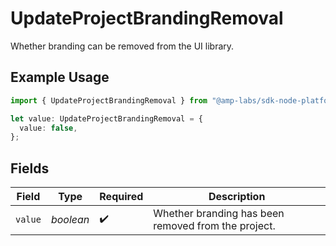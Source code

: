 # UpdateProjectBrandingRemoval

Whether branding can be removed from the UI library.

## Example Usage

```typescript
import { UpdateProjectBrandingRemoval } from "@amp-labs/sdk-node-platform/models/operations";

let value: UpdateProjectBrandingRemoval = {
  value: false,
};
```

## Fields

| Field                                               | Type                                                | Required                                            | Description                                         |
| --------------------------------------------------- | --------------------------------------------------- | --------------------------------------------------- | --------------------------------------------------- |
| `value`                                             | *boolean*                                           | :heavy_check_mark:                                  | Whether branding has been removed from the project. |
